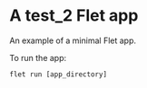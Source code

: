 # A test_2 Flet app

An example of a minimal Flet app.

To run the app:

```
flet run [app_directory]
```